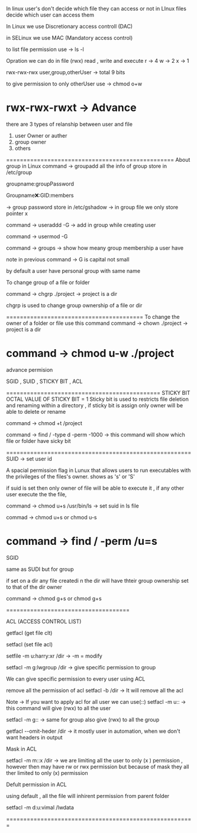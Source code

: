 

In linux user's don't decide which file they can access or not
in LInux files decide which user can access them

In Linux we use Discretionary access controll (DAC)

in SELinux we use MAC (Mandatory access control)

to list file permission use -> ls -l <filename>

Opration we can do in file (rwx) read , write and execute
r -> 4
w -> 2
x -> 1

rwx-rwx-rwx       user,group,otherUser -> total 9 bits

to give permission to only otherUser use -> chmod o+w <filename>

rwx-rwx-rwxt -> Advance
=================================================
there are 3 types of relanship between user and file 
1) user Owner or auther
2) group owner
3) others

=================================================
About group in Linux
command -> groupadd <groupname>
all the info of group store in /etc/group

groupname:groupPassword

Groupname:x::GID:members

-> group password store in /etc/gshadow -> in group file we only store pointer x

command -> useraddd -G <groupname> <username> -> add in group while creating user

command -> usermod -G <group> <username>

command -> groups -> show how meany group membership a user have

note in previous command -> G is capital not small 

by default a user have personal group with same name

To change group of a file or folder

command -> chgrp <groupname> ./project -> project is a dir

chgrp is used to change group ownership of a file or dir

========================================
To change the owner of a folder or file use this command
command -> chown <username> ./project  -> project is a dir 

command -> chmod u-w ./project
=================================================

advance permision

SGID , SUID ,  STICKY BIT , ACL

=============================================
STICKY BIT 
OCTAL VALUE OF STICKY BIT = 1
Sticky bit is used  to restricts file deletion and renaming within a directory , if sticky bit is assign only owner will be able to delete or rename

command -> chmod +t /project

command -> find / -type d -perm -1000 -> this command will show which file or folder have sicky bit

======================================================
SUID -> set user id

A spacial permission flag in Lunux that allows users to run executables with the privileges of the files's owner.  shows as 's' or 'S'

if suid is set then only owner of file will be able to execute it , if any other user execute the the  file, 

command -> chmod u+s /usr/bin/ls   -> set suid in ls file

commad -> chmod u+s <filename> or chmod u-s <filename>

command -> find / -perm /u=s 
=======================================================

SGID

same as SUDI but for group

if set on a dir any file createdi n the dir will have thteir group ownership set to that of the dir owner

command -> chmod g+s <filename>  or chmod g+s <filename>



====================================

ACL (ACCESS CONTROL LIST)

getfacl (get file clt)

setfacl (set file acl)

setfile -m u:harry:xr /dir  -> -m = modify

setfacl -m g:lwgroup /dir -> give specific permission to group

We can give specific permission to every user using ACL

remove all the permission of acl
setfacl -b /dir -> It will remove all the acl

Note -> If you want to apply acl for all user we can use(::)
setfacl -m u:: -> this command will give (rwx) to all the user

setfacl -m g:: -> same for group also give (rwx) to all the group


getfacl --omit-heder /dir -> it mostly user in automation, when we don't want headers in output

Mask in ACL

setfacl -m m::x /dir  -> we are limiting all the user to only (x ) permission , however then may have rw or rwx permission but because of mask they all ther limited to only (x) permission

Defult permission in ACL

using default , all the file will inhirent permission from parent folder 

setfacl -m d:u:vimal /lwdata





=======================================================

















